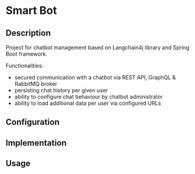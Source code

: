 # Smart Bot

## Description

Project for chatbot management based on Langchain4j library and Spring Boot framework.

Functionalities:
* secured communication with a chatbot via REST API, GraphQL & RabbitMQ broker
* persisting chat history per given user
* ability to configure chat behaviour by chatbot administrator
* ability to load additional data per user via configured URLs 

## Configuration

## Implementation

## Usage